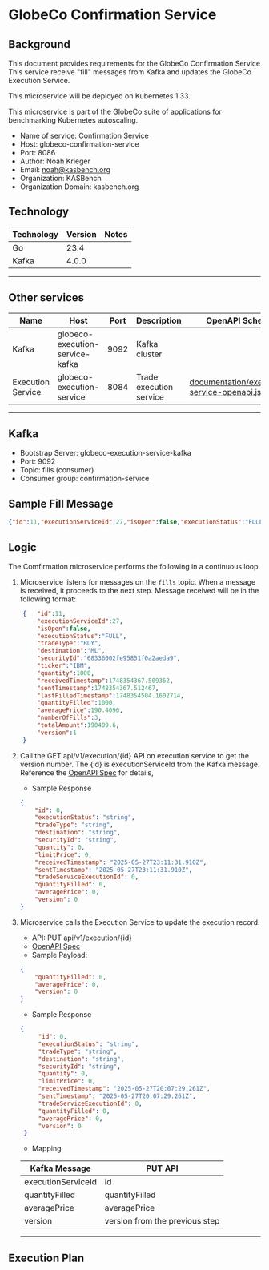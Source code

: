 # GlobeCo Confirmation Service

## Background

This document provides requirements for the GlobeCo Confirmation Service  This service receive "fill" messages from Kafka and updates the GlobeCo Execution Service.

This microservice will be deployed on Kubernetes 1.33.

This microservice is part of the GlobeCo suite of applications for benchmarking Kubernetes autoscaling.

- Name of service: Confirmation Service
- Host: globeco-confirmation-service
- Port: 8086 
- Author: Noah Krieger 
- Email: noah@kasbench.org
- Organization: KASBench
- Organization Domain: kasbench.org

## Technology

| Technology | Version | Notes |
|---------------------------|----------------|---------------------------------------|
| Go | 23.4 | |
| Kafka | 4.0.0 | |
---


## Other services

| Name | Host | Port | Description | OpenAPI Schema |
| --- | --- | --- | --- | --- |
| Kafka | globeco-execution-service-kafka | 9092 | Kafka cluster | |
| Execution Service | globeco-execution-service | 8084 | Trade execution service | [documentation/execution-service-openapi.json](execution-service-openapi.json) |

---

## Kafka
- Bootstrap Server: globeco-execution-service-kafka 
- Port: 9092 <br>
- Topic: fills (consumer)
- Consumer group: confirmation-service

## Sample Fill Message

```json
{"id":11,"executionServiceId":27,"isOpen":false,"executionStatus":"FULL","tradeType":"BUY","destination":"ML","securityId":"68336002fe95851f0a2aeda9","ticker":"IBM","quantity":1000,"receivedTimestamp":1748354367.509362,"sentTimestamp":1748354367.512467,"lastFilledTimestamp":1748354504.1602714,"quantityFilled":1000,"averagePrice":190.4096,"numberOfFills":3,"totalAmount":190409.6,"version":1}
```

## Logic

The Comfirmation microservice performs the following in a continuous loop.

1. Microservice listens for messages on the `fills` topic.  When a message is received, it proceeds to the next step. Message received will be in the following format:
```json
    {   "id":11, 
        "executionServiceId":27, 
        "isOpen":false, 
        "executionStatus":"FULL", 
        "tradeType":"BUY", 
        "destination":"ML", 
        "securityId":"68336002fe95851f0a2aeda9",
        "ticker":"IBM",
        "quantity":1000,
        "receivedTimestamp":1748354367.509362,
        "sentTimestamp":1748354367.512467,
        "lastFilledTimestamp":1748354504.1602714,
        "quantityFilled":1000,
        "averagePrice":190.4096,
        "numberOfFills":3,
        "totalAmount":190409.6,
        "version":1
    }
```
2. Call the GET api/v1/execution/{id} API on execution service to get the version number.  The {id} is executionServiceId from the Kafka message.  Reference the [OpenAPI Spec](execution-service-openapi.json) for details,
    - Sample Response
    ```json
    {
        "id": 0,
        "executionStatus": "string",
        "tradeType": "string",
        "destination": "string",
        "securityId": "string",
        "quantity": 0,
        "limitPrice": 0,
        "receivedTimestamp": "2025-05-27T23:11:31.910Z",
        "sentTimestamp": "2025-05-27T23:11:31.910Z",
        "tradeServiceExecutionId": 0,
        "quantityFilled": 0,
        "averagePrice": 0,
        "version": 0
    }
    ```
3. Microservice calls the Execution Service to update the execution record.
    - API: PUT api/v1/execution/{id}
    - [OpenAPI Spec](execution-service-openapi.json)
    - Sample Payload:
    ```json
    {
        "quantityFilled": 0,
        "averagePrice": 0,
        "version": 0
    }
    ```
   - Sample Response
   ```json
   {
        "id": 0,
        "executionStatus": "string",
        "tradeType": "string",
        "destination": "string",
        "securityId": "string",
        "quantity": 0,
        "limitPrice": 0,
        "receivedTimestamp": "2025-05-27T20:07:29.261Z",
        "sentTimestamp": "2025-05-27T20:07:29.261Z",
        "tradeServiceExecutionId": 0,
        "quantityFilled": 0,
        "averagePrice": 0,
        "version": 0
    }
   ```
   - Mapping
   
   | Kafka Message | PUT API |
   | --- | --- |
   | executionServiceId | id |
   | quantityFilled | quantityFilled |
   | averagePrice | averagePrice |
   | version | version from the previous step |
    ---


## Execution Plan    